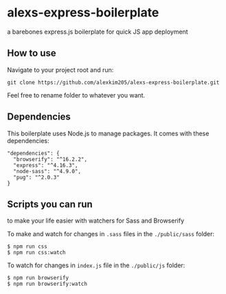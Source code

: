# alexs-express-boilerplate
a barebones express.js boilerplate for quick JS app deployment

## How to use

Navigate to your project root and run:

    git clone https://github.com/alexkim205/alexs-express-boilerplate.git

Feel free to rename folder to whatever you want.

## Dependencies
This boilerplate uses Node.js to manage packages. It comes with these dependencies:

    "dependencies": {
      "browserify": "^16.2.2",
      "express": "^4.16.3",
      "node-sass": "^4.9.0",
      "pug": "^2.0.3"
    }

## Scripts you can run

to make your life easier with watchers for Sass and Browserify

To make and watch for changes in `.sass` files in the `./public/sass` folder:

    $ npm run css
    $ npm run css:watch

To watch for changes in `index.js` file in the `./public/js` folder:

    $ npm run browserify
    $ npm run browserify:watch

